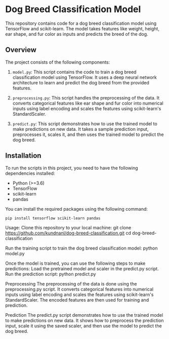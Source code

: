 # Dog Breed Classification Model

This repository contains code for a dog breed classification model using TensorFlow and scikit-learn. The model takes features like weight, height, ear shape, and fur color as inputs and predicts the breed of the dog.

## Overview

The project consists of the following components:

1. `model.py`: This script contains the code to train a dog breed classification model using TensorFlow. It uses a deep neural network architecture to learn and predict the dog breed from the provided features.

2. `preprocessing.py`: This script handles the preprocessing of the data. It converts categorical features like ear shape and fur color into numerical inputs using label encoding and scales the features using scikit-learn's StandardScaler.

3. `predict.py`: This script demonstrates how to use the trained model to make predictions on new data. It takes a sample prediction input, preprocesses it, scales it, and then uses the trained model to predict the dog breed.

## Installation

To run the scripts in this project, you need to have the following dependencies installed:

- Python (>=3.6)
- TensorFlow
- scikit-learn
- pandas

You can install the required packages using the following command:

```bash
pip install tensorflow scikit-learn pandas
```
Usage:
Clone this repository to your local machine:
git clone https://github.com/kundnanl/dog-breed-classification.git
cd dog-breed-classification

Run the training script to train the dog breed classification model:
python model.py

Once the model is trained, you can use the following steps to make predictions:
Load the pretrained model and scaler in the predict.py script.
Run the prediction script:
python predict.py

Preprocessing
The preprocessing of the data is done using the preprocessing.py script. It converts categorical features into numerical inputs using label encoding and scales the features using scikit-learn's StandardScaler. The encoded features are then used for training and prediction.

Prediction
The predict.py script demonstrates how to use the trained model to make predictions on new data. It shows how to preprocess the prediction input, scale it using the saved scaler, and then use the model to predict the dog breed.


